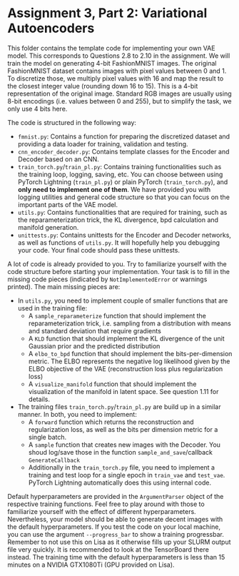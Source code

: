 # Assignment 3, Part 2: Variational Autoencoders

This folder contains the template code for implementing your own VAE model. This
corresponds to Questions 2.8 to 2.10 in the assignment. We will train the model
on generating 4-bit FashionMNIST images. The original FashionMNIST dataset
contains images with pixel values between 0 and 1. To discretize those, we
multiply pixel values with 16 and map the result to the closest integer value
(rounding down 16 to 15). This is a 4-bit representation of the original image.
Standard RGB images are usually using 8-bit encodings (i.e. values between 0 and
255), but to simplify the task, we only use 4 bits here.

The code is structured in the following way:

- `fmnist.py`: Contains a function for preparing the discretized dataset and
  providing a data loader for training, validation and testing.
- `cnn_encoder_decoder.py`: Contains template classes for the Encoder and
  Decoder based on an CNN.
- `train_torch.py`/`train_pl.py`: Contains training functionalities such as the
  training loop, logging, saving, etc. You can choose between using PyTorch
  Lightning (`train_pl.py`) or plain PyTorch (`train_torch.py`), and **only need
  to implement one of them**. We have provided you with logging utilities and
  general code structure so that you can focus on the important parts of the VAE
  model.
- `utils.py`: Contains functionalities that are required for training, such as
  the reparameterization trick, the KL divergence, bpd calculation and manifold
  generation.
- `unittests.py`: Contains unittests for the Encoder and Decoder networks, as
  well as functions of `utils.py`. It will hopefully help you debugging your
  code. Your final code should pass these unittests.

A lot of code is already provided to you. Try to familiarize yourself with the
code structure before starting your implementation. Your task is to fill in the
missing code pieces (indicated by `NotImplementedError` or warnings printed).
The main missing pieces are:

- In `utils.py`, you need to implement couple of smaller functions that are used
  in the training file:
  - A `sample_reparameterize` function that should implement the
    reparameterization trick, i.e. sampling from a distribution with means and
    standard deviation that require gradients
  - A `KLD` function that should implement the KL divergence of the unit
    Gaussian prior and the predicted distribution
  - A `elbo_to_bpd` function that should implement the bits-per-dimension
    metric. The ELBO represents the negative log likelihood given by the ELBO
    objective of the VAE (reconstruction loss plus regularization loss)
  - A `visualize_manifold` function that should implement the visualization of
    the manifold in latent space. See question 1.11 for details.
- The training files `train_torch.py`/`train_pl.py` are build up in a similar
  manner. In both, you need to implement:
  - A `forward` function which returns the reconstruction and regularization
    loss, as well as the bits per dimension metric for a single batch.
  - A `sample` function that creates new images with the Decoder. You shoud
    log/save those in the function `sample_and_save`/callback `GenerateCallback`
  - Additionally in the `train_torch.py` file, you need to implement a training
    and test loop for a single epoch in `train_vae` and `test_vae`. PyTorch
    Lightning automatically does this using internal code.

Default hyperparameters are provided in the `ArgumentParser` object of the
respective training functions. Feel free to play around with those to
familiarize yourself with the effect of different hyperparameters. Nevertheless,
your model should be able to generate decent images with the default
hyperparameters. If you test the code on your local machine, you can use the
argument `--progress_bar` to show a training progressbar. Remember to not use
this on Lisa as it otherwise fills up your SLURM output file very quickly. It is
recommended to look at the TensorBoard there instead. The training time with the
default hyperparameters is less than 15 minutes on a NVIDIA GTX1080Ti (GPU
provided on Lisa).
